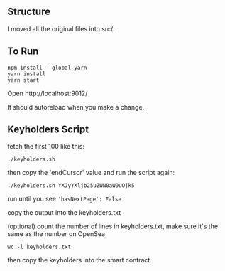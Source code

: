 ## Structure

I moved all the original files into src/.

## To Run

```
npm install --global yarn
yarn install
yarn start
```

Open http://localhost:9012/

It should autoreload when you make a change.

## Keyholders Script
fetch the first 100 like this:
```
./keyholders.sh
```

then copy the 'endCursor' value and run the script again:

```
./keyholders.sh YXJyYXljb25uZWN0aW9uOjk5
```

run until you see `'hasNextPage': False`

copy the output into the keyholders.txt

(optional) count the number of lines in keyholders.txt, make sure it's the same as the number on OpenSea

```
wc -l keyholders.txt
```

then copy the keyholders into the smart contract.

